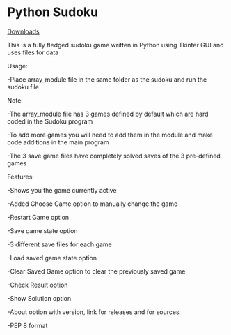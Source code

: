 # Python Sudoku

[Downloads](https://github.com/VarunS2002/Python-Sudoku/releases)

This is a fully fledged sudoku game written in Python using Tkinter GUI and uses files for data

Usage:

-Place array_module file in the same folder as the sudoku and run the sudoku file

Note:

-The array_module file has 3 games defined by default which are hard coded in the Sudoku program

-To add more games you will need to add them in the module and make code additions in the main program

-The 3 save game files have completely solved saves of the 3 pre-defined games 

Features:

-Shows you the game currently active

-Added Choose Game option to manually change the game

-Restart Game option

-Save game state option

-3 different save files for each game

-Load saved game state option

-Clear Saved Game option to clear the previously saved game

-Check Result option

-Show Solution option

-About option with version, link for releases and for sources

-PEP 8 format

